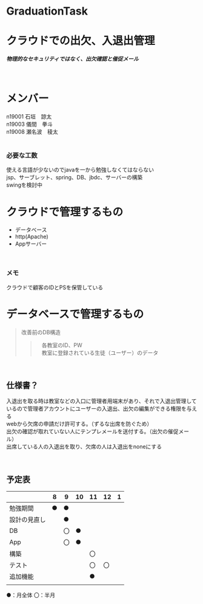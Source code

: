 # GraduationTask

# クラウドでの出欠、入退出管理
***物理的なセキュリティではなく、出欠確認と催促メール***
<br />  
<br /> 
# メンバー
n19001 石垣　諒太  
n19003 儀間　拳斗  
n19008 瀬名波　稜太  
<br /> 
### 必要な工数
使える言語が少ないのでjavaを一から勉強しなくてはならない  
jsp、サーブレット、spring、DB、jbdc、サーバーの構築  
swingを検討中  


# クラウドで管理するもの
* データベース  
* http(Apache)  
* Appサーバー  
<br /> 
 
### メモ 
クラウドで顧客のIDとPSを保管している

# データベースで管理するもの
> 改善前のDB構造
>> 　各教室のID、PW  
>> 　教室に登録されている生徒（ユーザー）のデータ

<br />

## 仕様書？  
入退出を取る時は教室などの入口に管理者用端末があり、それで入退出管理しているので管理者アカウントにユーザーの入退出、出欠の編集ができる権限を与える  
webから欠席の申請だけ許可する。（ずるな出席を防ぐため）  
出欠の確認が取れていない人にテンプレメールを送付する。（出欠の催促メール）  
出席している人の入退出を取り、欠席の人は入退出をnoneにする  

<br />

## 予定表



| | 8 | 9 | 10 | 11 | 12 | 1 |
| ---- | ---- | ---- | ---- | ---- | ---- | ---- |
| 勉強期間 | ● | ● |  |  |  |  |
| 設計の見直し |  | ● |  |  |  |  |
| DB |  | 〇 | ● |  |  |  |
| App |  | 〇 | ● |  |  |  |
| 構築 |  |  |  | 〇 |  |  |
| テスト |  |  |  | 〇 | 〇 |  |
| 追加機能 |  |  |  | ● |  |  |
|  |  |  |  |  |  |  |

●：月全体   〇：半月




<br />
